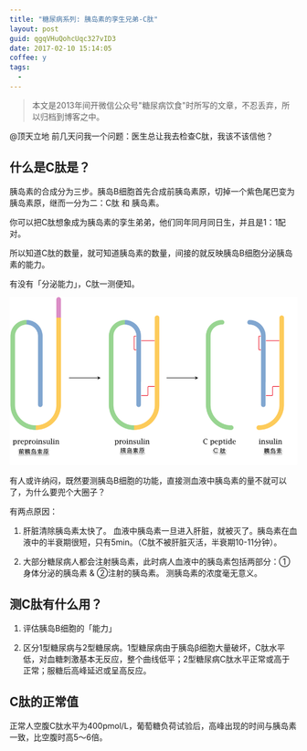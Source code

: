 ```yaml
---
title: "糖尿病系列: 胰岛素的孪生兄弟-C肽"
layout: post
guid: qgqVHuQohcUqc327vID3
date: 2017-02-10 15:14:05
coffee: y
tags:
  - 
---
```


> 本文是2013年间开微信公众号"糖尿病饮食"时所写的文章，不忍丢弃，所以归档到博客之中。

@顶天立地 前几天问我一个问题：医生总让我去检查C肽，我该不该信他？

## 什么是C肽是？

胰岛素的合成分为三步。胰岛B细胞首先合成前胰岛素原，切掉一个紫色尾巴变为胰岛素原，继而一分为二：C肽 和 胰岛素。

你可以把C肽想象成为胰岛素的孪生弟弟，他们同年同月同日生，并且是1：1配对。

所以知道C肽的数量，就可知道胰岛素的数量，间接的就反映胰岛B细胞分泌胰岛素的能力。

有没有「分泌能力」，C肽一测便知。

![](/media/files/2017/2017-02-10-c-peptide.png)

有人或许纳闷，既然要测胰岛B细胞的功能，直接测血液中胰岛素的量不就可以了，为什么要兜个大圈子？

有两点原因：

1. 肝脏清除胰岛素太快了。
血液中胰岛素一旦进入肝脏，就被灭了。胰岛素在血液中的半衰期很短，只有5min。（C肽不被肝脏灭活，半衰期10-11分钟）。

2. 大部分糖尿病人都会注射胰岛素，此时病人血液中的胰岛素包括两部分：①身体分泌的胰岛素 & ②注射的胰岛素。
测胰岛素的浓度毫无意义。

## 测C肽有什么用？

1. 评估胰岛B细胞的「能力」

2. 区分1型糖尿病与2型糖尿病。1型糖尿病由于胰岛β细胞大量破坏，C肽水平低，对血糖刺激基本无反应，整个曲线低平；2型糖尿病C肽水平正常或高于正常；服糖后高峰延迟或呈高反应。 


## C肽的正常值

正常人空腹C肽水平为400pmol/L，葡萄糖负荷试验后，高峰出现的时间与胰岛素一致，比空腹时高5～6倍。
